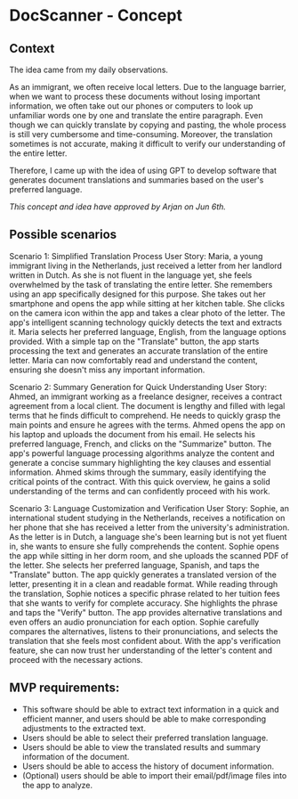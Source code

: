 # DocScanner - Concept

## Context

The idea came from my daily observations.

As an immigrant, we often receive local letters. Due to the language barrier, when we want to process these documents without losing important information, we often take out our phones or computers to look up unfamiliar words one by one and translate the entire paragraph. Even though we can quickly translate by copying and pasting, the whole process is still very cumbersome and time-consuming. Moreover, the translation sometimes is not accurate, making it difficult to verify our understanding of the entire letter.

Therefore, I came up with the idea of using GPT to develop software that generates document translations and summaries based on the user's preferred language.

_This concept and idea have approved by Arjan on Jun 6th._

## Possible scenarios

Scenario 1: Simplified Translation Process
User Story: Maria, a young immigrant living in the Netherlands, just received a letter from her landlord written in Dutch. As she is not fluent in the language yet, she feels overwhelmed by the task of translating the entire letter. She remembers using an app specifically designed for this purpose. She takes out her smartphone and opens the app while sitting at her kitchen table. She clicks on the camera icon within the app and takes a clear photo of the letter. The app's intelligent scanning technology quickly detects the text and extracts it. Maria selects her preferred language, English, from the language options provided. With a simple tap on the "Translate" button, the app starts processing the text and generates an accurate translation of the entire letter. Maria can now comfortably read and understand the content, ensuring she doesn't miss any important information.

Scenario 2: Summary Generation for Quick Understanding
User Story: Ahmed, an immigrant working as a freelance designer, receives a contract agreement from a local client. The document is lengthy and filled with legal terms that he finds difficult to comprehend. He needs to quickly grasp the main points and ensure he agrees with the terms. Ahmed opens the app on his laptop and uploads the document from his email. He selects his preferred language, French, and clicks on the "Summarize" button. The app's powerful language processing algorithms analyze the content and generate a concise summary highlighting the key clauses and essential information. Ahmed skims through the summary, easily identifying the critical points of the contract. With this quick overview, he gains a solid understanding of the terms and can confidently proceed with his work.

Scenario 3: Language Customization and Verification
User Story: Sophie, an international student studying in the Netherlands, receives a notification on her phone that she has received a letter from the university's administration. As the letter is in Dutch, a language she's been learning but is not yet fluent in, she wants to ensure she fully comprehends the content. Sophie opens the app while sitting in her dorm room, and she uploads the scanned PDF of the letter. She selects her preferred language, Spanish, and taps the "Translate" button. The app quickly generates a translated version of the letter, presenting it in a clean and readable format. While reading through the translation, Sophie notices a specific phrase related to her tuition fees that she wants to verify for complete accuracy. She highlights the phrase and taps the "Verify" button. The app provides alternative translations and even offers an audio pronunciation for each option. Sophie carefully compares the alternatives, listens to their pronunciations, and selects the translation that she feels most confident about. With the app's verification feature, she can now trust her understanding of the letter's content and proceed with the necessary actions.

## MVP requirements:

- This software should be able to extract text information in a quick and efficient manner, and users should be able to make corresponding adjustments to the extracted text.
- Users should be able to select their preferred translation language.
- Users should be able to view the translated results and summary information of the document.
- Users should be able to access the history of document information.
- (Optional) users should be able to import their email/pdf/image files into the app to analyze.
